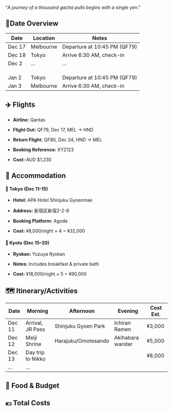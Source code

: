 “*A journey of a thousand gacha pulls begins with a single yen*.”

## 📅Date Overview

| Date   | Location  | Notes                        |
| ------ | --------- | ---------------------------- |
| Dec 17 | Melbourne | Departure at 10:45 PM (QF79) |
| Dec 18 | Tokyo     | Arrive 6:30 AM, check-in     |
| Dec 2  | …         | …                            |
|        |           |                              |
|        |           |                              |
|        |           |                              |
| Jan 2  | Tokyo     | Departure at 10:45 PM (QF79) |
| Jan 3  | Melbourne | Arrive 6:30 AM, check-in     |


## ✈️ Flights

- **Airline:** Qantas
    
- **Flight Out:** QF79, Dec 17, MEL → HND
    
- **Return Flight:** QF80, Dec 24, HND → MEL
    
- **Booking Reference:** XYZ123
    
- **Cost:** AUD $1,230


## 🏨 Accommodation

#### 🏯 Tokyo (Dec 11–15)

- **Hotel:** APA Hotel Shinjuku Gyoenmae
    
- **Address:** 新宿区新宿2-2-8
    
- **Booking Platform:** Agoda
    
- **Cost:** ¥8,000/night × 4 = ¥32,000
    

#### 🍵 Kyoto (Dec 15–20)

- **Ryokan:** Yuzuya Ryokan
    
- **Notes:** Includes breakfast & private bath
    
- **Cost:** ¥18,000/night × 5 = ¥90,000

## 🗺️ Itinerary/Activities

|Date|Morning|Afternoon|Evening|Cost Est.|
|---|---|---|---|---|
|Dec 11|Arrival, JR Pass|Shinjuku Gyoen Park|Ichiran Ramen|¥3,000|
|Dec 12|Meiji Shrine|Harajuku/Omotesando|Akihabara wander|¥5,000|
|Dec 13|Day trip to Nikko|||¥8,000|
|…|…|


## 🍣 Food & Budget



## 💴 Total Costs

